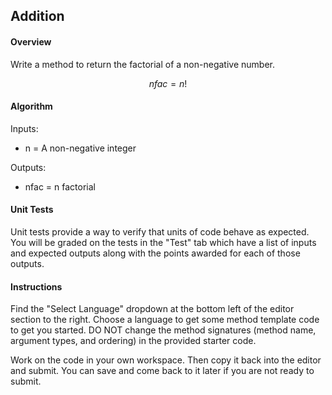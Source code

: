 ## Addition

#### Overview

Write a method to return the factorial of a non-negative number.

<div class="alert alert-secondary" style="text-align:center">

$${ nfac = n! }$$
</div>

#### Algorithm

Inputs:
- n = A non-negative integer 

Outputs:
- nfac = n factorial

#### Unit Tests

Unit tests provide a way to verify that units of code behave as expected. You will be graded on the tests in the "Test" tab which have a list of inputs and expected outputs along with the points awarded for each of those outputs.

#### Instructions

Find the "Select Language" dropdown at the bottom left of the editor section to the right. Choose a language to get some method template code to get you started. DO NOT change the method signatures (method name, argument types, and ordering) in the provided starter code.

Work on the code in your own workspace. Then copy it back into the editor and submit. You can save and come back to it later if you are not ready to submit.